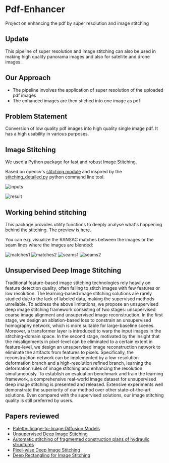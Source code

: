 # Pdf-Enhancer
Project on enhancing the pdf by super resolution and image stitching

## Update
This pipeline of super resolution and image stitching can also be used in making high quality panorama images and also for satellite and drone images.

## Our Approach
 * The pipeline involves the application of super resolution of the uploaded pdf images
 * The enhanced images are then stiched into one image as pdf
 
## Problem Statement
Conversion of low quality pdf images into high quality single image pdf. It has a high usability in various purposes.

## Image Stitching

We used a Python package for fast and robust Image Stitching.

Based on opencv's [stitching
module](https://github.com/opencv/opencv/tree/4.x/modules/stitching)
and inspired by the
[stitching_detailed.py](https://github.com/opencv/opencv/blob/4.x/samples/python/stitching_detailed.py)
python command line tool.

![inputs](https://github.com/lukasalexanderweber/stitching_tutorial/blob/master/docs/static_files/inputs.png?raw=true)

![result](https://github.com/lukasalexanderweber/stitching_tutorial/blob/master/docs/static_files/panorama.png?raw=true)

## Working behind stitching

This package provides utility functions to deeply analyse what's
happening behind the stitching. The
preview is
[here](https://github.com/lukasalexanderweber/stitching_tutorial/blob/master/docs/Stitching%20Tutorial.md).

You can e.g. visualize the RANSAC matches between the images or the
seam lines where the images are blended:

![matches1](https://github.com/lukasalexanderweber/stitching_tutorial/blob/master/docs/static_files/matches1.png?raw=true)
![matches2](https://github.com/lukasalexanderweber/stitching_tutorial/blob/master/docs/static_files/matches2.png?raw=true)
![seams1](https://github.com/lukasalexanderweber/stitching_tutorial/blob/master/docs/static_files/seams1.png?raw=true)
![seams2](https://github.com/lukasalexanderweber/stitching_tutorial/blob/master/docs/static_files/seams2.png?raw=true)

## Unsupervised Deep Image Stitching
Traditional feature-based image stitching technologies rely heavily on feature detection quality, often failing to stitch images with few features or low resolution. The learning-based image stitching solutions are rarely studied due to the lack of labeled data, making the supervised methods unreliable. To address the above limitations, we propose an unsupervised deep image stitching framework consisting of two stages: unsupervised coarse image alignment and unsupervised image reconstruction. In the first stage, we design an ablation-based loss to constrain an unsupervised homography network, which is more suitable for large-baseline scenes. Moreover, a transformer layer is introduced to warp the input images in the stitching-domain space. In the second stage, motivated by the insight that the misalignments in pixel-level can be eliminated to a certain extent in feature-level, we design an unsupervised image reconstruction network to eliminate the artifacts from features to pixels. Specifically, the reconstruction network can be implemented by a low-resolution deformation branch and a high-resolution refined branch, learning the deformation rules of image stitching and enhancing the resolution simultaneously. To establish an evaluation benchmark and train the learning framework, a comprehensive real-world image dataset for unsupervised deep image stitching is presented and released. Extensive experiments well demonstrate the superiority of our method over other state-of-the-art solutions. Even compared with the supervised solutions, our image stitching quality is still preferred by users.

## Papers reviewed
* [Palette: Image-to-Image Diffusion Models](https://arxiv.org/pdf/2111.05826.pdf)
* [Unsupervised Deep Image Stitching](https://arxiv.org/pdf/2106.12859)
* [Automatic stitching of fragmented construction plans of hydraulic structures](https://doi.org/10.1002/bate.202200010 "Automatic stitching of fragmented construction plans of hydraulic structures")
* [Pixel-wise Deep Image Stitching](https://arxiv.org/pdf/2112.06171)
* [Deep Rectangling for Image Stitching](https://arxiv.org/pdf/2203.03831)
